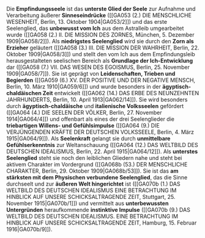 
Die **Empfindungsseele** ist das **unterste Glied der Seele** zur Aufnahme und Verarbeitung äußerer **Sinneseindrücke** ([[GA053 (2.) DIE MENSCHLICHE WESENHEIT, Berlin, 13. Oktober 1904|GA053/2]]) und das erste Seelenglied, das **unbewusst vom Ich** aus dem Astralleib umgearbeitet wurde ([[GA058 (2.) II. DIE MISSION DES ZORNES, München, 5. Dezember 1909|GA058/2]]). Als **niedrigstes Seelenglied** wird sie durch den **Zorn als Erzieher** geläutert ([[GA058 (3.) III. DIE MISSION DER WAHRHEIT, Berlin, 22. Oktober 1909|GA058/3]]) und stellt den vom Ich aus dem Empfindungsleib herausgestalteten seelischen Bereich als **Grundlage der Ich-Entwicklung** dar ([[GA058 (7.) VII. DAS WESEN DES EGOISMUS, Berlin, 25. November 1909|GA058/7]]). Sie ist geprägt von **Leidenschaften, Trieben und Begierden** ([[GA059 (6.) XV. DER POSITIVE UND DER NEGATIVE MENSCH, Berlin, 10. März 1910|GA059/6]]) und wurde besonders in der **ägyptisch-chaldäischen Zeit** entwickelt ([[GA062 (14.) DAS ERBE DES NEUNZEHNTEN JAHRHUNDERTS, Berlin, 10. April 1913|GA062/14]]). Sie wird besonders durch **ägyptisch-chaldäische** und **italienische Volksseelen** gefördert ([[GA064 (4.) DIE SEELEN DER VÖLKER, Berlin, 27. November 1914|GA064/4]]) und offenbart als eines der drei Seelenglieder die **triebartigen Willens- und Gefühlsimpulse** ([[GA064 (9.) DIE VERJÜNGENDEN KRÄFTE DER DEUTSCHEN VOLKSSEELE, Berlin, 4. März 1915|GA064/9]]). Als **Seelenkraft** gelangt sie durch **unmittelbare Gefühlserkenntnis** zur Weltanschauung ([[GA064 (12.) DAS WELTBILD DES DEUTSCHEN IDEALISMUS, Berlin, 22. April 1915|GA064/12]]). Als **unterstes Seelenglied** steht sie noch den leiblichen Gliedern nahe und steht bei aktivem Charakter im Vordergrund ([[GA068b (53.) DER MENSCHLICHE CHARAKTER, Berlin, 29. Oktober 1909|GA068b/53]]). Sie ist das **am stärksten mit dem Physischen verbundene Seelenglied**, das die Sinne durchseelt und zur **äußeren Welt hingerichtet** ist ([[GA070b (1.) DAS WELTBILD DES DEUTSCHEN IDEALISMUS EINE BETRACHTUNG IM HINBLICK AUF UNSERE SCHICKSALTRAGENDE ZEIT, Stuttgart, 25. November 1915|GA070b/1]]) und vermittelt aus **unterbewussten Untergründen** heraufkommende **instinktive Impulse** ([[GA070b (9.) DAS WELTBILD DES DEUTSCHEN IDEALISMUS. EINE BETRACHTUNG IM HINBLICK AUF UNSERE SCHICKSALTRAGENDE ZEIT, Hamburg, 15. Februar 1916|GA070b/9]]).
